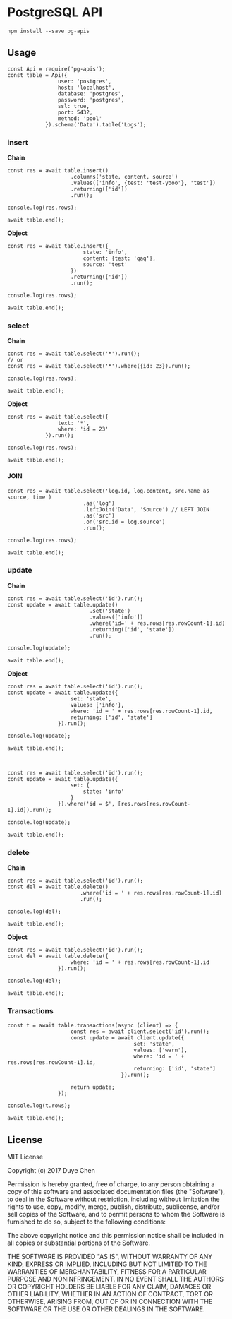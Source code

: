 PostgreSQL API
===============

    npm install --save pg-apis

Usage
--------

    const Api = require('pg-apis');
    const table = Api({
                    user: 'postgres',
                    host: 'localhost',
                    database: 'postgres',
                    password: 'postgres',
                    ssl: true,
                    port: 5432,
                    method: 'pool'
                }).schema('Data').table('Logs');

### insert

**Chain**

    const res = await table.insert()
                        .columns('state, content, source')
                        .values(['info', {test: 'test-yooo'}, 'test'])
                        .returning(['id'])
                        .run();
    
    console.log(res.rows);

    await table.end();

**Object**

    const res = await table.insert({
                            state: 'info',
                            content: {test: 'qaq'},
                            source: 'test'
                        })
                        .returning(['id'])
                        .run();

    console.log(res.rows);

    await table.end();

### select

**Chain**

    const res = await table.select('*').run();
    // or
    const res = await table.select('*').where({id: 23}).run();

    console.log(res.rows);

    await table.end();

**Object**

    const res = await table.select({
                    text: '*',
                    where: 'id = 23'
                }).run();

    console.log(res.rows);

    await table.end();

#### JOIN

    const res = await table.select('log.id, log.content, src.name as source, time')
                            .as('log')
                            .leftJoin('Data', 'Source') // LEFT JOIN
                            .as('src')
                            .on('src.id = log.source')
                            .run();

    console.log(res.rows);

    await table.end();

### update

**Chain**

    const res = await table.select('id').run();
    const update = await table.update()
                              .set('state')
                              .values(['info'])
                              .where('id=' + res.rows[res.rowCount-1].id)
                              .returning(['id', 'state'])
                              .run();

    console.log(update);

    await table.end();

**Object**

    const res = await table.select('id').run();
    const update = await table.update({
                        set: 'state',
                        values: ['info'],
                        where: 'id = ' + res.rows[res.rowCount-1].id,
                        returning: ['id', 'state']
                    }).run();

    console.log(update);

    await table.end();



    const res = await table.select('id').run();
    const update = await table.update({
                        set: {
                            state: 'info'
                        }
                    }).where('id = $', [res.rows[res.rowCount-1].id]).run();

    console.log(update);

    await table.end();


### delete

**Chain**

    const res = await table.select('id').run();
    const del = await table.delete()
                           .where('id = ' + res.rows[res.rowCount-1].id)
                           .run();

    console.log(del);
    
    await table.end();

**Object**

    const res = await table.select('id').run();
    const del = await table.delete({
                        where: 'id = ' + res.rows[res.rowCount-1].id
                    }).run();

    console.log(del);
    
    await table.end();

### Transactions

    const t = await table.transactions(async (client) => {
                        const res = await client.select('id').run();
                        const update = await client.update({
                                            set: 'state',
                                            values: ['warn'],
                                            where: 'id = ' + res.rows[res.rowCount-1].id,
                                            returning: ['id', 'state']
                                        }).run();

                        return update;
                    });

    console.log(t.rows);

    await table.end();

License
--------

MIT License

Copyright (c) 2017 Duye Chen

Permission is hereby granted, free of charge, to any person obtaining a copy of this software and associated documentation files (the "Software"), to deal in the Software without restriction, including without limitation the rights to use, copy, modify, merge, publish, distribute, sublicense, and/or sell copies of the Software, and to permit persons to whom the Software is furnished to do so, subject to the following conditions:

The above copyright notice and this permission notice shall be included in all copies or substantial portions of the Software.

THE SOFTWARE IS PROVIDED "AS IS", WITHOUT WARRANTY OF ANY KIND, EXPRESS OR IMPLIED, INCLUDING BUT NOT LIMITED TO THE WARRANTIES OF MERCHANTABILITY, FITNESS FOR A PARTICULAR PURPOSE AND NONINFRINGEMENT. IN NO EVENT SHALL THE AUTHORS OR COPYRIGHT HOLDERS BE LIABLE FOR ANY CLAIM, DAMAGES OR OTHER LIABILITY, WHETHER IN AN ACTION OF CONTRACT, TORT OR OTHERWISE, ARISING FROM, OUT OF OR IN CONNECTION WITH THE SOFTWARE OR THE USE OR OTHER DEALINGS IN THE SOFTWARE.